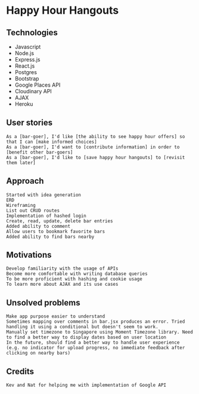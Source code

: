 # Happy Hour Hangouts

## Technologies
- Javascript
- Node.js
- Express.js
- React.js
- Postgres
- Bootstrap
- Google Places API
- Cloudinary API
- AJAX
- Heroku

## User stories
    As a [bar-goer], I'd like [the ability to see happy hour offers] so that I can [make informed choices]
    As a [bar-goer], I'd want to [contribute information] in order to [benefit other bar-goers]
    As a [bar-goer], I'd like to [save happy hour hangouts] to [revisit them later]

## Approach
    Started with idea generation
    ERD
    Wireframing
    List out CRUD routes
    Implementation of hashed login
    Create, read, update, delete bar entries
    Added ability to comment
    Allow users to bookmark favorite bars
    Added ability to find bars nearby

## Motivations
    Develop familiarity with the usage of APIs
    Become more comfortable with writing database queries
    To be more proficient with hashing and cookie usage
    To learn more about AJAX and its use cases

## Unsolved problems
    Make app purpose easier to understand
    Sometimes mapping over comments in bar.jsx produces an error. Tried handling it using a conditional but doesn't seem to work. 
    Manually set timezone to Singapore using Moment Timezone library. Need to find a better way to display dates based on user location
    In the future, should find a better way to handle user experience (e.g. no indicator for upload progress, no immediate feedback after clicking on nearby bars)

## Credits
    Kev and Nat for helping me with implementation of Google API
    



